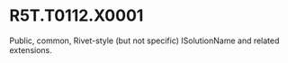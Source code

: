 # R5T.T0112.X0001
Public, common, Rivet-style (but not specific) ISolutionName and related extensions.
